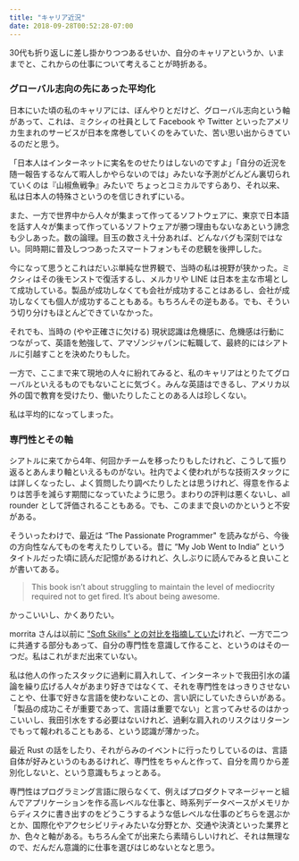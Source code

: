 ```yaml
---
title: "キャリア近況"
date: 2018-09-28T00:52:28-07:00
---
```

30代も折り返しに差し掛かりつつあるせいか、自分のキャリアというか、いままでと、これからの仕事について考えることが時折ある。

### グローバル志向の先にあった平均化

日本にいた頃の私のキャリアには、ぼんやりとだけど、グローバル志向という軸があって、これは、ミクシィの社員として Facebook や Twitter といったアメリカ生まれのサービスが日本を席巻していくのをみていた、苦い思い出からきているのだと思う。

「日本人はインターネットに実名をのせたりはしないのですよ」「自分の近況を随一報告するなんて暇人しかやらないのでは」みたいな予測がどんどん裏切られていくのは『山椒魚戦争』みたいで
ちょっとコミカルですらあり、それ以来、私は日本人の特殊さというのを信じきれずにいる。

また、一方で世界中から人々が集まって作ってるソフトウェアに、東京で日本語を話す人々が集まって作っているソフトウェアが勝つ理由もないなあという諦念も少しあった。数の論理。目玉の数さえ十分あれば、どんなバグも深刻ではない。同時期に普及しつつあったスマートフォンもその悲観を後押しした。

今になって思うとこれはだいぶ単純な世界観で、当時の私は視野が狭かった。ミクシィはその後モンストで復活するし、メルカリや LINE は日本を主な市場として成功している。製品が成功しなくても会社が成功することはあるし、会社が成功しなくても個人が成功することもある。もちろんその逆もある。でも、そういう切り分けもほとんどできていなかった。

それでも、当時の (やや正確さに欠ける) 現状認識は危機感に、危機感は行動につながって、英語を勉強して、アマゾンジャパンに転職して、最終的にはシアトルに引越すことを決めたりもした。

一方で、ここまで来て現地の人々に紛れてみると、私のキャリアはとりたてグローバルといえるものでもないことに気づく。みんな英語はできるし、アメリカ以外の国で教育を受けたり、働いたりしたことのある人は珍しくない。

私は平均的になってしまった。

### 専門性とその軸

シアトルに来てから4年、何回かチームを移ったりもしたけれど、こうして振り返るとあんまり軸といえるものがない。社内でよく使われがちな技術スタックには詳しくなったし、よく質問したり調べたりしたとは思うけれど、得意を作るよりは苦手を減らす期間になっていたように思う。まわりの評判は悪くないし、all rounder として評価されることもある。でも、このままで良いのかというと不安がある。

そういったわけで、最近は “The Passionate Programmer" を読みながら、今後の方向性なんてものを考えたりしている。昔に “My Job Went to India” というタイトルだった頃に読んだ記憶があるけれど、久しぶりに読んでみると良いことが書いてある。

> This book isn’t about struggling to maintain the level of mediocrity required not to get fired. It’s about being awesome.

かっこいいし、かくありたい。

morrita さんは以前に ["Soft Skills" との対比を指摘していた][1]けれど、一方で二つに共通する部分もあって、自分の専門性を意識して作ること、というのはその一つだ。私はこれがまだ出来ていない。

私は他人の作ったスタックに過剰に肩入れして、インターネットで我田引水の議論を繰り広げる人々があまり好きではなくて、それを専門性をはっきりさせないことや、仕事で好きな言語を使わないことの、言い訳にしていたきらいがある。「製品の成功こそが重要であって、言語は重要でない」と言ってみせるのはかっこいいし、我田引水をする必要はないけれど、過剰な肩入れのリスクはリターンでもって報われることもある、という認識が薄かった。

最近 Rust の話をしたり、それがらみのイベントに行ったりしているのは、言語自体が好みというのもあるけれど、専門性をちゃんと作って、自分を周りから差別化しないと、という意識もちょっとある。

専門性はプログラミング言語に限らなくて、例えばプロダクトマネージャーと組んでアプリケーションを作る高レベルな仕事と、時系列データベースがメモリからディスクに書き出すのをどうこうするような低レベルな仕事のどちらを選ぶかとか、国際化やアクセシビリティみたいな分野とか、交通や決済といった業界とか、色々と軸がある。もちろん全てが出来たら素晴らしいけれど、それは無理なので、だんだん意識的に仕事を選びはじめないとなと思う。

[1]: https://bellflower.dodgson.org/soft-skills-を読んだ-2e64c7ee2747


